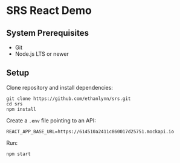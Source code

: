 # SRS React Demo

## System Prerequisites

- Git
- Node.js LTS or newer

## Setup

Clone repository and install dependencies:
```
git clone https://github.com/ethanlynn/srs.git
cd srs
npm install
```

Create a `.env` file pointing to an API:
```
REACT_APP_BASE_URL=https://614510a2411c860017d25751.mockapi.io
```

Run:
```
npm start
```
